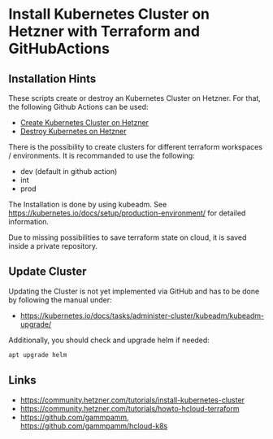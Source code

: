 # Install Kubernetes Cluster on Hetzner with Terraform and GitHubActions

## Installation Hints

These scripts create or destroy an Kubernetes Cluster on Hetzner. For that, the following Github Actions can be used:

* [Create Kubernetes Cluster on Hetzner](https://github.com/starwit/infrastructure/actions/workflows/tf-apply-k8s-hetzner.yml)
* [Destroy Kubernetes on Hetzner](https://github.com/starwit/infrastructure/actions/workflows/tf-destroy-k8s-hetzner.yml)

There is the possibility to create clusters for different terraform workspaces / environments. It is recommanded to use the following:
* dev (default in github action)
* int
* prod

The Installation is done by using kubeadm. See https://kubernetes.io/docs/setup/production-environment/ for detailed information.

Due to missing possibilities to save terraform state on cloud, it is saved inside a private repository.

## Update Cluster

Updating the Cluster is not yet implemented via GitHub and has to be done by following the manual under:
* https://kubernetes.io/docs/tasks/administer-cluster/kubeadm/kubeadm-upgrade/

Additionally, you should check and upgrade helm if needed: 

```bash
apt upgrade helm
```

## Links
* https://community.hetzner.com/tutorials/install-kubernetes-cluster
* https://community.hetzner.com/tutorials/howto-hcloud-terraform
* https://github.com/gammpamm, https://github.com/gammpamm/hcloud-k8s

